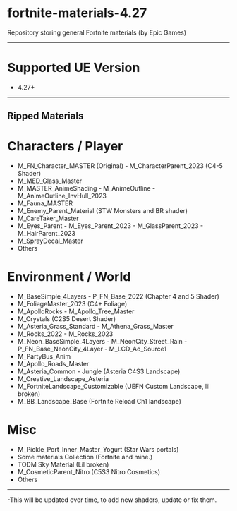 # fortnite-materials-4.27
Repository storing general Fortnite materials (by Epic Games)

---

# Supported UE Version
- 4.27+

---
## Ripped Materials

# Characters / Player
- M_FN_Character_MASTER (Original) - M_CharacterParent_2023 (C4-5 Shader)
- M_MED_Glass_Master
- M_MASTER_AnimeShading - M_AnimeOutline - M_AnimeOutline_InvHull_2023
- M_Fauna_MASTER
- M_Enemy_Parent_Material (STW Monsters and BR shader)
- M_CareTaker_Master
- M_Eyes_Parent - M_Eyes_Parent_2023 - M_GlassParent_2023 - M_HairParent_2023
- M_SprayDecal_Master
- Others

# Environment / World
- M_BaseSimple_4Layers - P_FN_Base_2022 (Chapter 4 and 5 Shader)
- M_FoliageMaster_2023 (C4+ Foliage)
- M_ApolloRocks - M_Apollo_Tree_Master
- M_Crystals (C2S5 Desert Shader)
- M_Asteria_Grass_Standard - M_Athena_Grass_Master
- M_Rocks_2022 - M_Rocks_2023
- M_Neon_BaseSimple_4Layers - M_NeonCity_Street_Rain - P_FN_Base_NeonCity_4Layer - M_LCD_Ad_Source1
- M_PartyBus_Anim
- M_Apollo_Roads_Master
- M_Asteria_Common - Jungle (Asteria C4S3 Landscape)
- M_Creative_Landscape_Asteria
- M_FortniteLandscape_Customizable (UEFN Custom Landscape, lil broken)
- M_BB_Landscape_Base (Fortnite Reload Ch1 landscape)

# Misc
- M_Pickle_Port_Inner_Master_Yogurt (Star Wars portals)
- Some materials Collection (Fortnite and mine.)
- TODM Sky Material (Lil broken)
- M_CosmeticParent_Nitro (C5S3 Nitro Cosmetics)
- Others

---
-This will be updated over time, to add new shaders, update or fix them.





